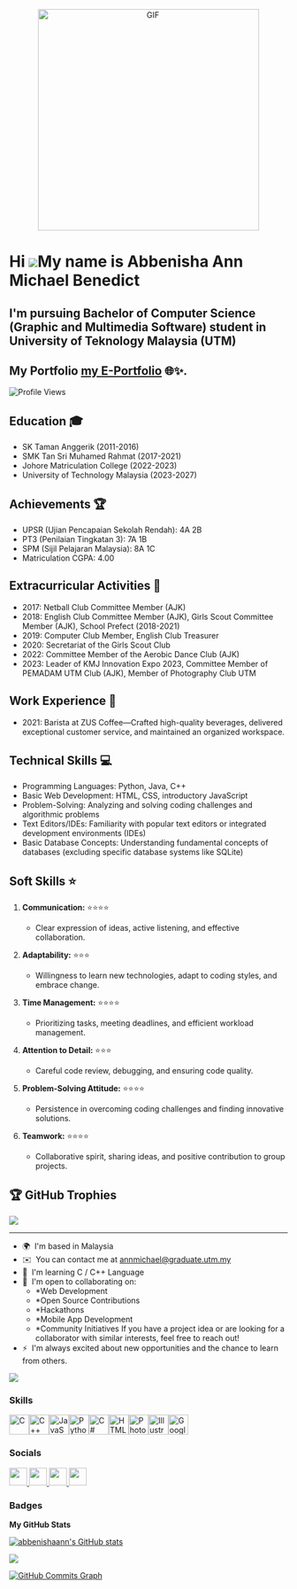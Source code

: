 <div align="center">
  <img src="https://github.com/abbenishaann/abbenishaann/assets/148422005/72ad5ec0-6545-49fb-a413-b9849a6a69b7" alt="GIF" width="400px">
</div>

Hi ![](https://user-images.githubusercontent.com/18350557/176309783-0785949b-9127-417c-8b55-ab5a4333674e.gif)My name is Abbenisha Ann Michael Benedict
======================================================================================================================================================

I'm pursuing Bachelor of Computer Science (Graphic and Multimedia Software) student in University of Teknology Malaysia (UTM)
---------------------------------------
## My Portfolio [my E-Portfolio](https://abbenishaann.github.io/E-PORTFOLIO/) 🌐✨.
![Profile Views](https://komarev.com/ghpvc/?username=abbenishaann)
## Education 🎓

- SK Taman Anggerik (2011-2016)
- SMK Tan Sri Muhamed Rahmat (2017-2021)
- Johore Matriculation College (2022-2023)
- University of Technology Malaysia (2023-2027)

## Achievements 🏆

- UPSR (Ujian Pencapaian Sekolah Rendah): 4A 2B
- PT3 (Penilaian Tingkatan 3): 7A 1B
- SPM (Sijil Pelajaran Malaysia): 8A 1C
- Matriculation CGPA: 4.00

## Extracurricular Activities 🎉

- 2017: Netball Club Committee Member (AJK)
- 2018: English Club Committee Member (AJK), Girls Scout Committee Member (AJK), School Prefect (2018-2021)
- 2019: Computer Club Member, English Club Treasurer
- 2020: Secretariat of the Girls Scout Club
- 2022: Committee Member of the Aerobic Dance Club (AJK)
- 2023: Leader of KMJ Innovation Expo 2023, Committee Member of PEMADAM UTM Club (AJK), Member of Photography Club UTM

## Work Experience 💼

- 2021: Barista at ZUS Coffee—Crafted high-quality beverages, delivered exceptional customer service, and maintained an organized workspace.

## Technical Skills 💻

- Programming Languages: Python, Java, C++
- Basic Web Development: HTML, CSS, introductory JavaScript
- Problem-Solving: Analyzing and solving coding challenges and algorithmic problems
- Text Editors/IDEs: Familiarity with popular text editors or integrated development environments (IDEs)
- Basic Database Concepts: Understanding fundamental concepts of databases (excluding specific database systems like SQLite)

## Soft Skills ⭐

1. **Communication:** ⭐⭐⭐⭐
   - Clear expression of ideas, active listening, and effective collaboration.
  
2. **Adaptability:** ⭐⭐⭐
   - Willingness to learn new technologies, adapt to coding styles, and embrace change.
  
3. **Time Management:** ⭐⭐⭐⭐
   - Prioritizing tasks, meeting deadlines, and efficient workload management.
  
4. **Attention to Detail:** ⭐⭐⭐
   - Careful code review, debugging, and ensuring code quality.
  
5. **Problem-Solving Attitude:** ⭐⭐⭐⭐
   - Persistence in overcoming coding challenges and finding innovative solutions.
  
6. **Teamwork:** ⭐⭐⭐⭐
   - Collaborative spirit, sharing ideas, and positive contribution to group projects.

## 🏆 GitHub Trophies

![](https://github-profile-trophy.vercel.app/?username=abbenishaann&theme=radical&no-frame=false&no-bg=true&margin-w=4)

---
* 🌍  I'm based in Malaysia
* ✉️  You can contact me at [annmichael@graduate.utm.my](mailto:annmichael@graduate.utm.my)
* 🧠  I'm learning C / C++ Language
* 🤝  I'm open to collaborating on:
   - \*Web Development
   - \*Open Source Contributions
   - \*Hackathons
   - \*Mobile App Development
   - \*Community Initiatives
  If you have a project idea or are looking for a collaborator with similar interests, feel free to reach out!
* ⚡  I'm always excited about new opportunities and the chance to learn from others.

<a href="https://www.github.com/abbenishaann" target="_blank" rel="noreferrer"><img
src="https://img.shields.io/github/followers/abbenishaann?logo=github&style=for-the-badge&color=ec4899&labelColor=831843" /></a>

### Skills

<p align="left">
<a href="https://docs.microsoft.com/en-us/cpp/?view=msvc-170" target="_blank" rel="noreferrer"><img src="https://raw.githubusercontent.com/danielcranney/readme-generator/main/public/icons/skills/c-colored.svg" width="36" height="36" alt="C" /></a><a href="https://docs.microsoft.com/en-us/cpp/?view=msvc-170" target="_blank" rel="noreferrer"><img src="https://raw.githubusercontent.com/danielcranney/readme-generator/main/public/icons/skills/cplusplus-colored.svg" width="36" height="36" alt="C++" /></a><a href="https://developer.mozilla.org/en-US/docs/Web/JavaScript" target="_blank" rel="noreferrer"><img src="https://raw.githubusercontent.com/danielcranney/readme-generator/main/public/icons/skills/javascript-colored.svg" width="36" height="36" alt="JavaScript" /></a><a href="https://www.python.org/" target="_blank" rel="noreferrer"><img src="https://raw.githubusercontent.com/danielcranney/readme-generator/main/public/icons/skills/python-colored.svg" width="36" height="36" alt="Python" /></a><a href="https://docs.microsoft.com/en-us/dotnet/csharp/" target="_blank" rel="noreferrer"><img src="https://raw.githubusercontent.com/danielcranney/readme-generator/main/public/icons/skills/csharp-colored.svg" width="36" height="36" alt="C#" /></a><a href="https://developer.mozilla.org/en-US/docs/Glossary/HTML5" target="_blank" rel="noreferrer"><img src="https://raw.githubusercontent.com/danielcranney/readme-generator/main/public/icons/skills/html5-colored.svg" width="36" height="36" alt="HTML5" /></a><a href="https://www.adobe.com/uk/products/photoshop.html" target="_blank" rel="noreferrer"><img src="https://raw.githubusercontent.com/danielcranney/readme-generator/main/public/icons/skills/photoshop-colored-dark.svg" width="36" height="36" alt="Photoshop" /></a><a href="https://www.adobe.com/uk/products/illustrator.html" target="_blank" rel="noreferrer"><img src="https://raw.githubusercontent.com/danielcranney/readme-generator/main/public/icons/skills/illustrator-colored-dark.svg" width="36" height="36" alt="Illustrator" /></a><a href="https://cloud.google.com/" target="_blank" rel="noreferrer"><img src="https://raw.githubusercontent.com/danielcranney/readme-generator/main/public/icons/skills/googlecloud-colored.svg" width="36" height="36" alt="Google Cloud" /></a>
</p>


### Socials

<p align="left"> <a href="https://www.facebook.com/AbbeAnn" target="_blank" rel="noreferrer"> <picture> <source media="(prefers-color-scheme: dark)" srcset="https://raw.githubusercontent.com/danielcranney/readme-generator/main/public/icons/socials/facebook-dark.svg" /> <source media="(prefers-color-scheme: light)" srcset="https://raw.githubusercontent.com/danielcranney/readme-generator/main/public/icons/socials/facebook.svg" /> <img src="https://raw.githubusercontent.com/danielcranney/readme-generator/main/public/icons/socials/facebook.svg" width="32" height="32" /> </picture> </a> <a href="https://www.github.com/abbenishaann" target="_blank" rel="noreferrer"> <picture> <source media="(prefers-color-scheme: dark)" srcset="https://raw.githubusercontent.com/danielcranney/readme-generator/main/public/icons/socials/github-dark.svg" /> <source media="(prefers-color-scheme: light)" srcset="https://raw.githubusercontent.com/danielcranney/readme-generator/main/public/icons/socials/github.svg" /> <img src="https://raw.githubusercontent.com/danielcranney/readme-generator/main/public/icons/socials/github.svg" width="32" height="32" /> </picture> </a> <a href="http://www.instagram.com/abbenishaann" target="_blank" rel="noreferrer"> <picture> <source media="(prefers-color-scheme: dark)" srcset="undefined" /> <source media="(prefers-color-scheme: light)" srcset="https://raw.githubusercontent.com/danielcranney/readme-generator/main/public/icons/socials/instagram.svg" /> <img src="https://raw.githubusercontent.com/danielcranney/readme-generator/main/public/icons/socials/instagram.svg" width="32" height="32" /> </picture> </a> <a href="https://www.youtube.com/@abbe1410" target="_blank" rel="noreferrer"> <picture> <source media="(prefers-color-scheme: dark)" srcset="undefined" /> <source media="(prefers-color-scheme: light)" srcset="https://raw.githubusercontent.com/danielcranney/readme-generator/main/public/icons/socials/youtube.svg" /> <img src="https://raw.githubusercontent.com/danielcranney/readme-generator/main/public/icons/socials/youtube.svg" width="32" height="32" /> </picture> </a></p>

### Badges

<b>My GitHub Stats</b>

<a href="http://www.github.com/abbenishaann"><img src="https://github-readme-stats.vercel.app/api?username=abbenishaann&show_icons=true&hide=&count_private=true&title_color=facc15&text_color=ffffff&icon_color=ec4899&bg_color=000000&hide_border=true&show_icons=true" alt="abbenishaann's GitHub stats" /></a>

<a href="http://www.github.com/abbenishaann"><img src="https://github-readme-streak-stats.herokuapp.com/?user=abbenishaann&stroke=ffffff&background=000000&ring=facc15&fire=facc15&currStreakNum=ffffff&currStreakLabel=facc15&sideNums=ffffff&sideLabels=ffffff&dates=ffffff&hide_border=true" /></a>

<a href="http://www.github.com/abbenishaann"><img src="https://github-readme-activity-graph.cyclic.app/graph?username=abbenishaann&bg_color=000000&color=ffffff&line=ec4899&point=ffffff&area_color=000000&area=true&hide_border=true&custom_title=GitHub%20Commits%20Graph" alt="GitHub Commits Graph" /></a>



